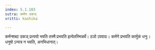 ```yaml
---
index: 5.1.103
sutra: कर्मण उकञ्
vritti: kashika

---
```

कर्मन्शब्दा उकञ् प्रत्ययो भवति तस्मै प्रभवति इत्येतस्मिन्नर्थे। ठञो ऽपवादः। कर्मणे प्रभवति कार्मुकं धनुः। धनुषो ऽन्यत्र न भवति, अनभिधानात्।